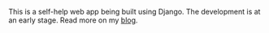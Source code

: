 This is a self-help web app being built using Django. The development is at an early stage. Read more on my [blog](https://chopin.hashnode.dev/). 